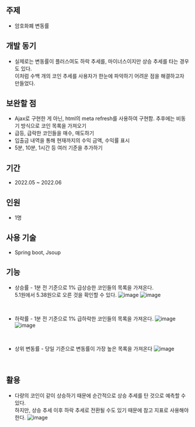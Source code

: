 ## 주제
- 암호화폐 변동률


## 개발 동기
- 실제로는 변동률이 플러스여도 하락 추세를, 
마이너스이지만 상승 추세를 타는 경우도 있다. <br>
이처럼 수백 개의 코인 추세를 사용자가 한눈에 파악하기
어려운 점을 해결하고자 만들었다.


## 보완할 점
- Ajax로 구현한 게 아닌, html의 meta refresh를 사용하여 구현함.  추후에는 비동기 방식으로 코인 목록을 가져오기
- 급등, 급락한 코인들을 매수, 매도하기
- 입출금 내역을 통해 현재까지의 수익 금액, 수익률 표시
- 5분, 10분, 1시간 등 여러 기준을 추가하기


## 기간
- 2022.05 ~ 2022.06


## 인원
- 1명


## 사용 기술
- Spring boot, Jsoup


## 기능
- 상승률 - 1분 전 기준으로 1% 급상승한 코인들의 목록을 가져온다.<br>
5.1원에서 5.38원으로 오른 것을 확인할 수 있다.
![image](https://user-images.githubusercontent.com/54443194/221151625-27dfd3d9-1d02-41c3-8b47-e7ad67397053.png)
![image](https://user-images.githubusercontent.com/54443194/221157493-fb67e9fd-00f8-490c-8dc3-8a8a287e13bc.png)

<br>

- 하락률 - 1분 전 기준으로 1% 급하락한 코인들의 목록을 가져온다.
![image](https://user-images.githubusercontent.com/54443194/221151763-eebbfa6c-ec07-4af1-9875-f32e9dcf9e97.png)
![image](https://user-images.githubusercontent.com/54443194/221157631-a14f6444-d4d5-437e-a41c-f1c9316c54d4.png)

<br>

- 상위 변동률 - 당일 기준으로 변동률이 가장 높은 목록을 가져온다
 ![image](https://user-images.githubusercontent.com/54443194/221157785-63efa5a4-8383-4373-93cc-03ec59ae52fb.png)

<br>

## 활용
- 다량의 코인이 같이 상승하기 때문에 순간적으로 상승 추세를 탄 것으로 예측할 수 있다. <br>
하지만, 상승 추세 이후 하락 추세로 전환될 수도 있기 때문에 참고 지표로 사용해야 한다.
![image](https://user-images.githubusercontent.com/54443194/221151896-21efb79c-d1bc-4985-9888-fefc572a914c.png)
